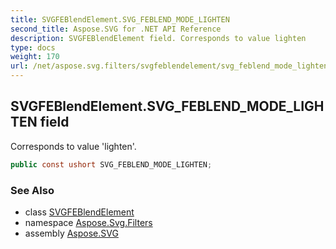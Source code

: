 ```yaml
---
title: SVGFEBlendElement.SVG_FEBLEND_MODE_LIGHTEN
second_title: Aspose.SVG for .NET API Reference
description: SVGFEBlendElement field. Corresponds to value lighten
type: docs
weight: 170
url: /net/aspose.svg.filters/svgfeblendelement/svg_feblend_mode_lighten/
---
```

## SVGFEBlendElement.SVG_FEBLEND_MODE_LIGHTEN field

Corresponds to value 'lighten'.

```csharp
public const ushort SVG_FEBLEND_MODE_LIGHTEN;
```

### See Also

* class [SVGFEBlendElement](../)
* namespace [Aspose.Svg.Filters](../../svgfeblendelement/)
* assembly [Aspose.SVG](../../../)

